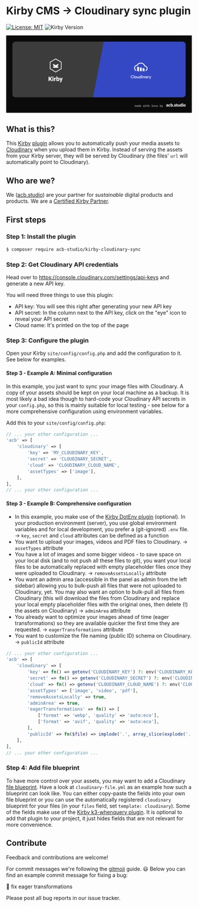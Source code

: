 # Kirby CMS → Cloudinary sync plugin

[![License: MIT](https://img.shields.io/badge/License-MIT-green.svg)](https://opensource.org/licenses/MIT) ![Kirby Version](https://img.shields.io/badge/Kirby-4-black.svg)

[![Logo: Kirby → Cloudinary sync plugin](logo.png)](https://acb.studio/)

## What is this?

This [Kirby](https://getkirby.com/) [plugin](https://plugins.getkirby.com/) allows you to automatically push your media assets to [Cloudinary](https://cloudinary.com/) when you upload them in Kirby. Instead of serving the assets from your Kirby server, they will be served by Cloudinary (the files' `url` will automatically point to Cloudinary).

## Who are we?

We ([acb.studio](https://acb.studio/)) are your partner for _sustainable_ digital products and products. We are a [Certified Kirby Partner](https://getkirby.com/partners/acb-studio).

## First steps

### Step 1: Install the plugin

```sh
$ composer require acb-studio/kirby-cloudinary-sync
```

### Step 2: Get Cloudinary API credentials

Head over to https://console.cloudinary.com/settings/api-keys and generate a new API key.

You will need three things to use this plugin:

- API key: You will see this right after generating your new API key
- API secret: In the column next to the API key, click on the "eye" icon to reveal your API secret
- Cloud name: It's printed on the top of the page

### Step 3: Configure the plugin

Open your Kirby `site/config/config.php` and add the configuration to it. See below for examples.

#### Step 3 - Example A: Minimal configuration

In this example, you just want to sync your image files with Cloudinary. A copy of your assets should be kept on your local machine as a backup. It is most likely a bad idea though to hard-code your Cloudinary API secrets in your `config.php`, so this is mainly suitable for local testing - see below for a more comprehensive configuration using environment variables.

Add this to your `site/config/config.php`:

```php
// ... your other configuration ...
'acb' => [
    'cloudinary' => [
        'key' => 'MY_CLOUDINARY_KEY',
        'secret' => 'CLOUDINARY_SECRET',
        'cloud' => 'CLOUDINARY_CLOUD_NAME',
        'assetTypes' => ['image'],
    ],
],
// ... your other configuration ...
```

#### Step 3 - Example B: Comprehensive configuration

- In this example, you make use of the [Kirby DotEnv plugin](https://plugins.getkirby.com/bnomei/dotenv) (optional). In your production environment (server), you use global environment variables and for local development, you prefer a (git-ignored) `.env` file. → `key`, `secret` and `cloud` attributes can be defined as a function
- You want to upload your images, videos and PDF files to Cloudinary. → `assetTypes` attribute
- You have a lot of images and some bigger videos - to save space on your local disk (and to not push all these files to git), you want your local files to be automatically replaced with empty placeholder files once they were uploaded to Cloudinary. → `removeAssetsLocally` attribute
- You want an admin area (accessible in the panel as admin from the left sidebar) allowing you to bulk-push all files that were not uploaded to Cloudinary, yet. You may also want an option to bulk-pull all files from Cloudinary (this will download the files from Cloudinary and replace your local empty placeholder files with the original ones, then delete (!) the assets on Cloudinary) → `adminArea` attribute
- You already want to optimize your images ahead of time (eager transformations) so they are available quicker the first time they are requested. → `eagerTransformations` attribute
- You want to customize the file naming (public ID) schema on Cloudinary. → `publicId` attribute

```php
// ... your other configuration ...
'acb' => [
    'cloudinary' => [
        'key' => fn() => getenv('CLOUDINARY_KEY') ?: env('CLOUDINARY_KEY'),
        'secret' => fn() => getenv('CLOUDINARY_SECRET') ?: env('CLOUDINARY_SECRET'),
        'cloud' => fn() => getenv('CLOUDINARY_CLOUD_NAME') ?: env('CLOUDINARY_CLOUD_NAME'),
        'assetTypes' => ['image', 'video', 'pdf'],
        'removeAssetsLocally' => true,
        'adminArea' => true,
        'eagerTransformations' => fn() => [
            ['format' => 'webp', 'quality' => 'auto:eco'],
            ['format' => 'avif', 'quality' => 'auto:eco'],
        ],
        'publicId' => fn($file) => implode('.', array_slice(explode('.', $file->id()), 0, -1))
    ],
],
// ... your other configuration ...
```

### Step 4: Add file blueprint

To have more control over your assets, you may want to add a Cloudinary [file blueprint](https://getkirby.com/docs/reference/panel/blueprints/file). Have a look at `cloudinary-file.yml` as an example how such a blueprint can look like. You can either copy-paste the fields into your own file blueprint or you can use the automatically registered `cloudinary` blueprint for your files (in your `files` field, set `template: cloudinary`). Some of the fields make use of the [Kirby k3-whenquery plugin](https://github.com/rasteiner/k3-whenquery). It is optional to add that plugin to your project, it just hides fields that are not relevant for more convenience.

## Contribute

Feedback and contributions are welcome!

For commit messages we're following the [gitmoji](https://gitmoji.dev/) guide. 😃
Below you can find an example commit message for fixing a bug:

🐛 fix eager transformations

Please post all bug reports in our issue tracker.
